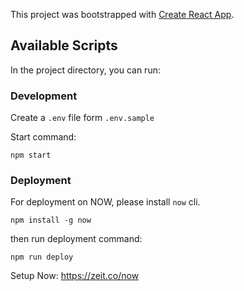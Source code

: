 This project was bootstrapped with [Create React App](https://github.com/facebook/create-react-app).

## Available Scripts

In the project directory, you can run:

### Development

Create a `.env` file form `.env.sample`

Start command:

`npm start`

### Deployment

For deployment on NOW, please install `now` cli.


`npm install -g now`


then run deployment command:


`npm run deploy`


Setup Now: https://zeit.co/now